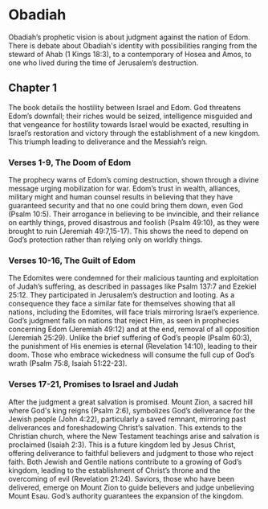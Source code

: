 # Obadiah

Obadiah’s prophetic vision is about judgment against the nation of Edom. There is debate about Obadiah's identity with possibilities ranging from the steward of Ahab (1 Kings 18:3), to a contemporary of Hosea and Amos, to one who lived during the time of Jerusalem’s destruction.

## Chapter 1

The book details the hostility between Israel and Edom. God threatens Edom’s downfall; their riches would be seized, intelligence misguided and that vengeance for hostility towards Israel would be exacted, resulting in Israel’s restoration and victory through the establishment of a new kingdom. This triumph leading to deliverance and the Messiah’s reign.

### Verses 1-9, The Doom of Edom

The prophecy warns of Edom’s coming destruction, shown through a divine message urging mobilization for war. Edom’s trust in wealth, alliances, military might and human counsel results in believing that they have guaranteed security and that no one could bring them down, even God (Psalm 10:5). Their arrogance in believing to be invincible, and their reliance on earthly things, proved disastrous and foolish (Psalm 49:10), as they were brought to ruin (Jeremiah 49:7,15-17). This shows the need to depend on God’s protection rather than relying only on worldly things.

### Verses 10-16, The Guilt of Edom

The Edomites were condemned for their malicious taunting and exploitation of Judah’s suffering, as described in passages like Psalm 137:7 and Ezekiel 25:12. They participated in Jerusalem’s destruction and looting. As a consequence they face a similar fate for themselves showing that all nations, including the Edomites, will face trials mirroring Israel’s experience. God’s judgment falls on nations that reject Him, as seen in prophecies concerning Edom (Jeremiah 49:12) and at the end, removal of all opposition (Jeremiah 25:29). Unlike the brief suffering of God’s people (Psalm 60:3), the punishment of His enemies is eternal (Revelation 14:10), leading to their doom. Those who embrace wickedness will consume the full cup of God’s wrath (Psalm 75:8, Isaiah 51:22-23).


### Verses 17-21, Promises to Israel and Judah

After the judgment a great salvation is promised. Mount Zion, a sacred hill where God's king reigns (Psalm 2:6), symbolizes God’s deliverance for the Jewish people (John 4:22), particularly a saved remnant, mirroring past deliverances and foreshadowing Christ’s salvation. This extends to the Christian church, where the New Testament teachings arise and salvation is proclaimed (Isaiah 2:3). This is a future kingdom led by Jesus Christ, offering deliverance to faithful believers and judgment to those who reject faith. Both Jewish and Gentile nations contribute to a growing of God’s kingdom, leading to the establishment of Christ’s throne and the overcoming of evil (Revelation 21:24). Saviors, those who have been delivered, emerge on Mount Zion to guide believers and judge unbelieving Mount Esau. God’s authority guarantees the expansion of the kingdom.

